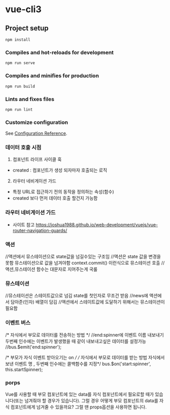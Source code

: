 # vue-cli3

## Project setup
```
npm install
```

### Compiles and hot-reloads for development
```
npm run serve
```

### Compiles and minifies for production
```
npm run build
```

### Lints and fixes files
```
npm run lint
```

### Customize configuration
See [Configuration Reference](https://cli.vuejs.org/config/).


### 데이터 호출 시점

1. 컴포넌트 라이프 사이클 훅
-  created : 컴포넌트가 생성 되자마자 호출되는 로직

2. 라우터 네비게이션 가드
- 특정 URL로 접근하기 전의 동작을 정의하는 속성(함수)
- created 보다 먼저 데이터 호출 할건지 가능함 

### 라우터 네비게이션 가드
- 사이트 참고
https://joshua1988.github.io/web-development/vuejs/vue-router-navigation-guards/

### 액션
//액션에서 뮤스테이션으로 state값을 넘길수있는 구조임
//액션은 state 값을 변경을 못함 뮤스테이션으로 값을 넘겨야함  context.commit() 이런식으로 뮤스테이션 호출
//액션,뮤스테이션 함수는 대문자로 지어주는게 국룰


### 뮤스테이션
//뮤스테이션은 스테이트값으로 넘김 state를 첫인자로 무조건 받음
//news에 액션에서 담아준(인자) 배열이 담김
//액션에서 스테이트값에 도달하기 위해서는 뮤스테이션이 필요함



### 이벤트 버스

/* 자식에서 부모로 데이터를 전송하는 방법 */
//end:spinner에 이벤트 이름 내보내기 두번째 인수에는 이벤트가 발생했을 때 같이 내보내고싶은 데이터를 설정가능
//bus.$emit('end:spinner');


/* 부모가 자식 이벤트 받아오기는 on */
/* 자식에서 부모로 데이터를 받는 방법 자식에서 보낸 이벤트 명 , 두번째 인수에는 콜백함수를 지정*/
    bus.$on('start:spinner', this.startSpinner);


### porps 
Vue를 사용할 때 부모 컴포넌트에 있는 data를 자식 컴포넌트에서 필요로할 때가 있습니다(또는 넘겨줘야 할 경우가 있습니다). 그럴 경우 어떻게 부모 컴포넌트의 data를 자식 컴포넌트에게 넘겨줄 수 있을까요? 그럴 땐 props옵션을 사용하면 됩니다.


